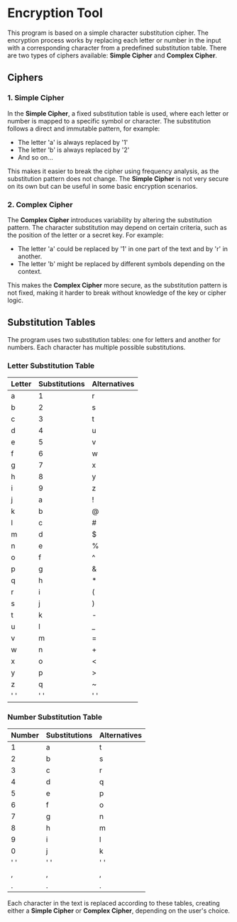 # Encryption Tool

This program is based on a simple character substitution cipher. The encryption process works by replacing each letter or number in the input with a corresponding character from a predefined substitution table. There are two types of ciphers available: **Simple Cipher** and **Complex Cipher**.

## Ciphers

### 1. Simple Cipher

In the **Simple Cipher**, a fixed substitution table is used, where each letter or number is mapped to a specific symbol or character. The substitution follows a direct and immutable pattern, for example:
- The letter 'a' is always replaced by '1'
- The letter 'b' is always replaced by '2'
- And so on...

This makes it easier to break the cipher using frequency analysis, as the substitution pattern does not change. The **Simple Cipher** is not very secure on its own but can be useful in some basic encryption scenarios.

### 2. Complex Cipher

The **Complex Cipher** introduces variability by altering the substitution pattern. The character substitution may depend on certain criteria, such as the position of the letter or a secret key. For example:
- The letter 'a' could be replaced by '1' in one part of the text and by 'r' in another.
- The letter 'b' might be replaced by different symbols depending on the context.

This makes the **Complex Cipher** more secure, as the substitution pattern is not fixed, making it harder to break without knowledge of the key or cipher logic.

## Substitution Tables

The program uses two substitution tables: one for letters and another for numbers. Each character has multiple possible substitutions.

### Letter Substitution Table
| Letter | Substitutions | Alternatives |
|--------|---------------|--------------|
| a      | 1             | r            |
| b      | 2             | s            |
| c      | 3             | t            |
| d      | 4             | u            |
| e      | 5             | v            |
| f      | 6             | w            |
| g      | 7             | x            |
| h      | 8             | y            |
| i      | 9             | z            |
| j      | a             | !            |
| k      | b             | @            |
| l      | c             | #            |
| m      | d             | $            |
| n      | e             | %            |
| o      | f             | ^            |
| p      | g             | &            |
| q      | h             | *            |
| r      | i             | (            |
| s      | j             | )            |
| t      | k             | -            |
| u      | l             | _            |
| v      | m             | =            |
| w      | n             | +            |
| x      | o             | <            |
| y      | p             | >            |
| z      | q             | ~            |
| ' '    | ' '           | ' '          |

### Number Substitution Table
| Number | Substitutions | Alternatives |
|--------|---------------|--------------|
| 1      | a             | t            |
| 2      | b             | s            |
| 3      | c             | r            |
| 4      | d             | q            |
| 5      | e             | p            |
| 6      | f             | o            |
| 7      | g             | n            |
| 8      | h             | m            |
| 9      | i             | l            |
| 0      | j             | k            |
| ' '    | ' '           | ' '          |
| ,      | ,             | ,            |
| .      | .             | .            |

Each character in the text is replaced according to these tables, creating either a **Simple Cipher** or **Complex Cipher**, depending on the user's choice.


